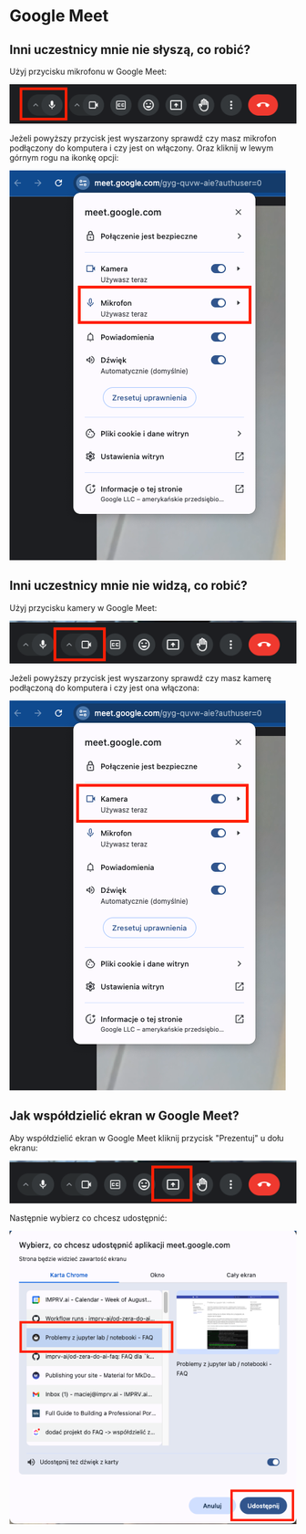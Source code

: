 
# Google Meet

## Inni uczestnicy mnie nie słyszą, co robić?

Użyj przycisku mikrofonu w Google Meet:

![](./assets/google_meet__microphone_button.png)

Jeżeli powyższy przycisk jest wyszarzony sprawdź czy masz mikrofon podłączony do komputera i czy jest on włączony.
Oraz kliknij w lewym górnym rogu na ikonkę opcji:

![](./assets/google_meet__microphone_enable.png)

## Inni uczestnicy mnie nie widzą, co robić?

Użyj przycisku kamery w Google Meet:

![](./assets/google_meet__camera_button.png)

Jeżeli powyższy przycisk jest wyszarzony sprawdź czy masz kamerę podłączoną do komputera i czy jest ona włączona:

![](./assets/google_meet__camera_enable.png)

## Jak współdzielić ekran w Google Meet?

Aby współdzielić ekran w Google Meet kliknij przycisk "Prezentuj" u dołu ekranu:

![](./assets/google_meet__screen_share_button.png)

Następnie wybierz co chcesz udostępnić:

![](./assets/google_meet__screen_share_popup.png)
